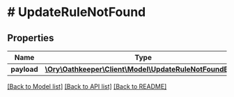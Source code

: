 # # UpdateRuleNotFound

## Properties

Name | Type | Description | Notes
------------ | ------------- | ------------- | -------------
**payload** | [**\Ory\Oathkeeper\Client\Model\UpdateRuleNotFoundBody**](UpdateRuleNotFoundBody.md) |  | [optional] 

[[Back to Model list]](../../README.md#documentation-for-models) [[Back to API list]](../../README.md#documentation-for-api-endpoints) [[Back to README]](../../README.md)


